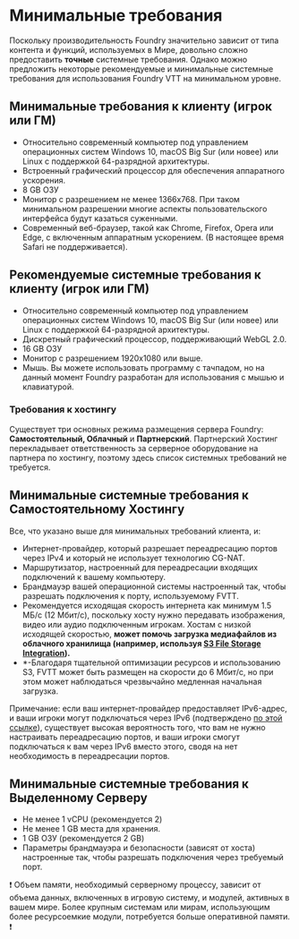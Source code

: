 # Минимальные требования

Поскольку производительность Foundry значительно зависит от типа контента и функций, используемых в Мире, довольно сложно предоставить **точные** системные требования. Однако можно предложить некоторые рекомендуемые и минимальные системные требования для использования Foundry VTT на минимальном уровне.  

## Минимальные требования к клиенту (игрок или ГМ)

- Относительно современный компьютер под управлением операционных систем Windows 10, macOS Big Sur (или новее) или Linux с поддержкой 64-разрядной архитектуры.
- Встроенный графический процессор для обеспечения аппаратного ускорения.
- 8 GB ОЗУ
- Монитор с разрешением не менее 1366x768. При таком минимальном разрешении многие аспекты пользовательского интерфейса будут казаться суженными.
- Современный веб-браузер, такой как Chrome, Firefox, Opera или Edge, с включенным аппаратным ускорением. (В настоящее время Safari не поддерживается).

## Рекомендуемые системные требования к клиенту (игрок или ГМ)

- Относительно современный компьютер под управлением операционных систем Windows 10, macOS Big Sur (или новее) или Linux с поддержкой 64-разрядной архитектуры.
- Дискретный графический процессор, поддерживающий WebGL 2.0.
- 16 GB ОЗУ
- Монитор с разрешением 1920х1080 или выше.
- Мышь. Вы можете использовать программу с тачпадом, но на данный момент Foundry разработан для использования с мышью и клавиатурой.

### Требования к хостингу

Существует три основных режима размещения сервера Foundry: **Самостоятельный, Облачный** и **Партнерский**. Партнерский Хостинг перекладывает ответственность за серверное оборудование на партнера по хостингу, поэтому здесь список системных требований не требуется.

## Минимальные системные требования к Самостоятельному Хостингу

Все, что указано выше для минимальных требований клиента, и:
- Интернет-провайдер, который разрешает переадресацию портов через IPv4 и который не использует технологию CG-NAT.
- Маршрутизатор, настроенный для переадресации входящих подключений к вашему компьютеру.
- Брандмауэр вашей операционной системы настроенный так, чтобы разрешать подключения к порту, используемому FVTT.
- Рекомендуется исходящая скорость интернета как минимум 1.5 МБ/c (12 Мбит/c), поскольку хосту нужно передавать изображения, видео или аудио подключенным игрокам. Хостам с низкой исходящей скоростью, **может помочь загрузка медиафайлов из облачного хранилища (например, используя [**S3 File Storage Integration**](https://foundryvtt.com/article/aws-s3/)).**
- *-Благодаря тщательной оптимизации ресурсов и использованию S3, FVTT может быть размещен на скорости до 6 Мбит/с, но при этом может наблюдаться чрезвычайно медленная начальная загрузка.

Примечание: если ваш интернет-провайдер предоставляет IPv6-адрес, и ваши игроки могут подключаться через IPv6 (подтверждено [по этой ссылке](https://test-ipv6.com/)), существует высокая вероятность того, что вам не нужно настраивать переадресацию портов, и ваши игроки смогут подключаться к вам через IPv6 вместо этого, сводя на нет необходимость в переадресации портов.

## Минимальные системные требования к Выделенному Серверу

- Не менее 1 vCPU (рекомендуется 2)
- Не менее 1 GB места для хранения.
- 1 GB ОЗУ (рекомендуется 2 GB)
- Параметры брандмауэра и безопасности (зависят от хоста) настроенные так, чтобы разрешать подключения через требуемый порт.

:exclamation: Объем памяти, необходимый серверному процессу, зависит от объема данных, включенных в игровую систему, и модулей, активных в вашем мире. Более крупным системам или мирам, использующим более ресурсоемкие модули, потребуется больше оперативной памяти. :exclamation:
